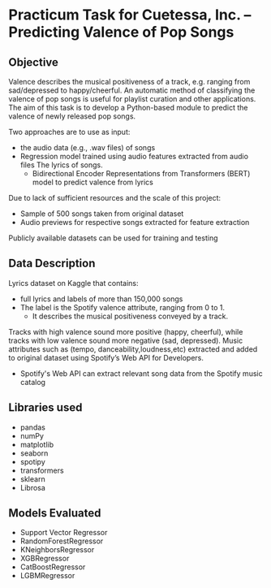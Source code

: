 # Practicum Task for Cuetessa, Inc. – Predicting Valence of Pop Songs

## Objective

Valence describes the musical positiveness of a track, e.g. ranging from sad/depressed to happy/cheerful.  An automatic method of classifying the valence of pop songs is useful for playlist curation and other applications.  The aim of this task is to develop a Python-based module to predict the valence of newly released pop songs. 

Two approaches are to use as input:
  - the audio data (e.g., .wav files) of songs 
- Regression model trained using  audio features extracted from audio files
The lyrics of songs. 
  - Bidirectional Encoder Representations from Transformers (BERT) model to predict valence from lyrics

Due to lack of sufficient resources and the scale of this project:
- Sample of 500 songs taken from original dataset
- Audio previews for respective songs extracted for feature extraction

Publicly available datasets can be used for training and testing

## Data Description

Lyrics dataset on Kaggle that contains:
- full lyrics and labels of more than 150,000 songs 
- The label is the Spotify valence attribute, ranging from 0 to 1.
  - It describes the musical positiveness conveyed by a track. 

Tracks with high valence sound more positive (happy, cheerful), while tracks with low valence sound more negative (sad, depressed). Music attributes such as (tempo, danceability,loudness,etc) extracted and added  to original dataset using Spotify’s Web API for Developers. 
- Spotify's Web API can extract relevant song data from the Spotify music catalog



## Libraries used
- pandas
- numPy
- matplotlib
- seaborn
- spotipy
- transformers
- sklearn
- Librosa

## Models Evaluated
- Support Vector Regressor
- RandomForestRegressor
- KNeighborsRegressor
- XGBRegressor
- CatBoostRegressor
- LGBMRegressor


